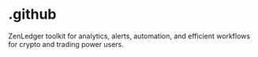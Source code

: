 # .github
ZenLedger toolkit for analytics, alerts, automation, and efficient workflows for crypto and trading power users.
